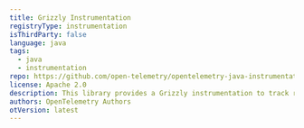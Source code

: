 ```yaml
---
title: Grizzly Instrumentation
registryType: instrumentation
isThirdParty: false
language: java
tags:
  - java
  - instrumentation
repo: https://github.com/open-telemetry/opentelemetry-java-instrumentation/tree/main/instrumentation/grizzly-2.0
license: Apache 2.0
description: This library provides a Grizzly instrumentation to track requests through OpenTelemetry.
authors: OpenTelemetry Authors
otVersion: latest
---
```

